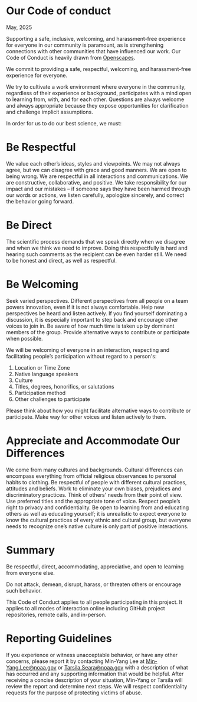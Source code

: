 # Our Code of conduct
May, 2025

Supporting a safe, inclusive, welcoming, and harassment-free experience for everyone in our community is paramount, as is strengthening connections with other communities that have influenced our work. Our Code of Conduct is heavily drawn from [Openscapes](https://www.openscapes.org/code-of-conduct).

We commit to providing a safe, respectful, welcoming, and harassment-free experience for everyone.

We try to cultivate a work environment where everyone in the community, regardless of their experience or background, participates with a mind open to learning from, with, and for each other. Questions are always welcome and always appropriate because they expose opportunities for clarification and challenge implicit assumptions.

In order for us to do our best science, we must:

# Be Respectful

We value each other’s ideas, styles and viewpoints. We may not always agree, but we can disagree with grace and good manners.  We are open to being wrong.  We are respectful in all interactions and communications.  We are constructive, collaborative,  and positive.   We take responsibility for our impact and our mistakes – if someone says they have been harmed through our words or actions, we listen carefully,  apologize sincerely, and correct the behavior going forward.

# Be Direct 

The scientific process demands that we speak directly when we disagree and when we think we need to improve. Doing this respectfully is hard and hearing such comments as the recipient can be even harder still. We need to be honest and direct, as well as respectful.

# Be Welcoming 

Seek varied perspectives. Different perspectives from all people on a team powers innovation, even if it is not always comfortable. Help new perspectives be heard and listen actively. If you find yourself dominating a discussion, it is especially important to step back and encourage other voices to join in. Be aware of how much time is taken up by dominant members of the group. Provide alternative ways to contribute or participate when possible.

We will be welcoming of everyone in an interaction, respecting and facilitating people’s participation without regard to a person's:

1.    Location or Time Zone 
1.    Native language speakers
1.    Culture
1.    Titles, degrees, honorifics, or salutations 
1.    Participation method
1.    Other challenges to participate

Please think about how you might facilitate alternative ways to contribute or participate.  Make way for other voices and listen actively to them.

# Appreciate and Accommodate Our Differences

We come from many cultures and backgrounds. Cultural differences can encompass everything from official religious observances to personal habits to clothing. Be respectful of people with different cultural practices, attitudes and beliefs. Work to eliminate your own biases, prejudices and discriminatory practices. Think of others' needs from their point of view. Use preferred titles and the appropriate tone of voice. Respect people’s right to privacy and confidentiality. Be open to learning from and educating others as well as educating yourself; it is unrealistic to expect everyone to know the cultural practices of every ethnic and cultural group, but everyone needs to recognize one’s native culture is only part of positive interactions.


# Summary

Be respectful, direct, accommodating, appreciative, and open to learning from everyone else.

Do not attack, demean, disrupt, harass, or threaten others or encourage such behavior.

This Code of Conduct applies to all people participating in this project. It applies to all modes of interaction online including GitHub project repositories, remote calls, and in-person.


# Reporting Guidelines

If you experience or witness unacceptable behavior, or have any other concerns, please report it by contacting Min-Yang Lee at Min-Yang.Lee@noaa.gov or Tarsila.Seara@noaa.gov with a description of what has occurred and any supporting information that would be helpful. After receiving a concise description of your situation, Min-Yang or Tarsila will review the report and determine next steps. We will respect confidentiality requests for the purpose of protecting victims of abuse.
